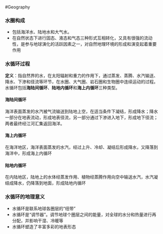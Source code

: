 #Geography
### 水圈构成
- 包括海洋水、陆地水和大气水。
- 在自然状态下进行固态、液态和气态三种形式互相转化，又具有很强的流动性，是参与地球演化的活跃因素之一，对自然地理环境的形成和演变起着重要作用
### 水循环过程
**定义**：指自然界的水，在太阳辐射和重力的作用下，通过蒸发、蒸腾、水汽输送、降水、下渗和径流等环节，在水圈、大气圈、岩石圈和生物圈中连续运动的过程。
水循环包括**海陆间循环**、**陆地内循环**和**海上内循环**三种类型。
#### 海陆间循环
海洋表面蒸发的水汽被气流输送到陆地上空，在适当条件下凝结，形成降水；降水一部分在地表流动，形成地表径流，另一部分通过下渗进入地下，形成地下径流；两者最终经江河汇集返回海洋。
#### 海上内循环
在海洋地区，海洋表面蒸发的水汽，经过上升、冷却、凝结后形成降水，又降落到海洋中，形成海上内循环
#### 陆地内循环
在内陆地区，陆地上的水体经蒸发作用、植物经蒸腾作用向空中输送水汽，水汽凝结成降水，仍降落到地面，形成陆地内循环

### 水循环的地理意义
- 水循环是联系地球各圈层的“纽带”
- 水循环是“调节器”。调节地球个圈层之间的能量，对全球的水分和热量进行再分配，并影响干湿、冷暖等
- 水循环塑造了丰富多彩的地表形态
